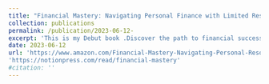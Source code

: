 ```yaml
---
title: "Financial Mastery: Navigating Personal Finance with Limited Resources"
collection: publications
permalink: /publication/2023-06-12- 
excerpt: 'This is my Debut book .Discover the path to financial success even with limited resources in "Mastering Personal Finance with Limited Resources." This comprehensive guidebook provides practical strategies, expert advice, and actionable steps to empower readers to take control of their finances and build a secure future.'
date: 2023-06-12
url: 'https://www.amazon.com/Financial-Mastery-Navigating-Personal-Resources-ebook/dp/B0C7RHFS5X/ref=sr_1_1?crid=5GIFNU00NIX9&keywords=financial+mastery&qid=1686903671&s=digital-text&sprefix=%2Cdigital-text%2C219&sr=1-1'
'https://notionpress.com/read/financial-mastery'
#citation: ''
---
```




